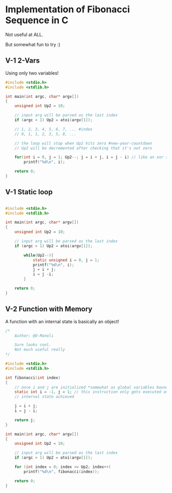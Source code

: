 # Implementation of Fibonacci Sequence in C

Not useful at ALL.

But somewhat fun to try :)

## V-1 2-Vars

Using only two variables!

```c
#include <stdio.h>
#include <stdlib.h>

int main(int argc, char* argv[])
{
	unsigned int Up2 = 10;

	// input arg will be parsed as the last index
	if (argc > 1) Up2 = atoi(argv[1]);

	// 1, 2, 3, 4, 5, 6, 7, ... #index
	// 0, 1, 1, 2, 3, 5, 8, ...

	// the loop will stop when Up2 hits zero #new-year-countdown
	// Up2 will be decremented after checking that it's not zero

	for(int i = 0, j = 1; Up2--; j = i + j, i = j - i) // like an xor swap
		printf("%d\n", i);

	return 0;
}

```

## V-1 Static loop

```c

#include <stdio.h>
#include <stdlib.h>

int main(int argc, char* argv[])
{
	unsigned int Up2 = 10;

	// input arg will be parsed as the last index
	if (argc > 1) Up2 = atoi(argv[1]);

		while(Up2--){
			static unsigned i = 0, j = 1;
			printf("%d\n", i);
			j = i + j;
			i = j -i;
		}

	return 0;
}

```

## V-2 Function with Memory

A function with an internal state is basically an object!

```c
/*
	Author: @O-Manoli

	Sure looks cool.
	Not much useful really
*/

#include <stdio.h>
#include <stdlib.h>

int fibonacci(int index)
{
	// once i and j are initialized *somewhat as global variables bound this function
	static int i = -1, j = 1; // this instruction only gets executed once!
	// internal state achieved

	j = i + j;
	i = j - i;

	return j;
}

int main(int argc, char* argv[])
{
	unsigned int Up2 = 10;

	// input arg will be parsed as the last index
	if (argc > 1) Up2 = atoi(argv[1]);

	for (int index = 0; index <= Up2; index++)
		printf("%d\n", fibonacci(index));

	return 0;
}


```
